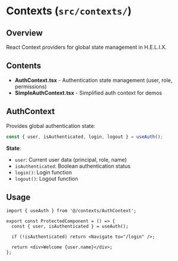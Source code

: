 # Contexts (`src/contexts/`)

## Overview

React Context providers for global state management in H.E.L.I.X.

## Contents

- **AuthContext.tsx** - Authentication state management (user, role, permissions)
- **SimpleAuthContext.tsx** - Simplified auth context for demos

## AuthContext

Provides global authentication state:

```typescript
const { user, isAuthenticated, login, logout } = useAuth();
```

**State**:
- `user`: Current user data (principal, role, name)
- `isAuthenticated`: Boolean authentication status
- `login()`: Login function
- `logout()`: Logout function

## Usage

```tsx
import { useAuth } from '@/contexts/AuthContext';

export const ProtectedComponent = () => {
  const { user, isAuthenticated } = useAuth();
  
  if (!isAuthenticated) return <Navigate to="/login" />;
  
  return <div>Welcome {user.name}</div>;
};
```
